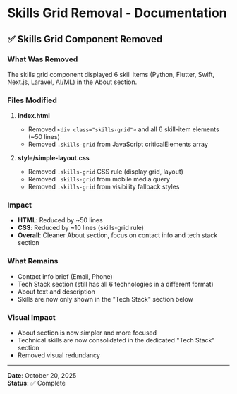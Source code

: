# Skills Grid Removal - Documentation

## ✅ Skills Grid Component Removed

### What Was Removed
The skills grid component displayed 6 skill items (Python, Flutter, Swift, Next.js, Laravel, AI/ML) in the About section.

### Files Modified
1. **index.html**
   - Removed `<div class="skills-grid">` and all 6 skill-item elements (~50 lines)
   - Removed `.skills-grid` from JavaScript criticalElements array

2. **style/simple-layout.css**
   - Removed `.skills-grid` CSS rule (display grid, layout)
   - Removed `.skills-grid` from mobile media query
   - Removed `.skills-grid` from visibility fallback styles

### Impact
- **HTML**: Reduced by ~50 lines
- **CSS**: Reduced by ~10 lines (skills-grid rule)
- **Overall**: Cleaner About section, focus on contact info and tech stack section

### What Remains
- Contact info brief (Email, Phone)
- Tech Stack section (still has all 6 technologies in a different format)
- About text and description
- Skills are now only shown in the "Tech Stack" section below

### Visual Impact
- About section is now simpler and more focused
- Technical skills are now consolidated in the dedicated "Tech Stack" section
- Removed visual redundancy

---

**Date**: October 20, 2025  
**Status**: ✅ Complete
